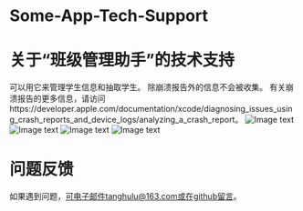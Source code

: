 # Some-App-Tech-Support

# 关于“班级管理助手”的技术支持

可以用它来管理学生信息和抽取学生。
除崩溃报告外的信息不会被收集。
有关崩溃报告的更多信息，请访问https://developer.apple.com/documentation/xcode/diagnosing_issues_using_crash_reports_and_device_logs/analyzing_a_crash_report。
![Image text](https://raw.githubusercontent.com/Xiaohuba/Some-App-Tech-Support/main/IMG_1729.PNG)
![Image text](https://raw.githubusercontent.com/Xiaohuba/Some-App-Tech-Support/main/IMG_1730.PNG)
![Image text](https://raw.githubusercontent.com/Xiaohuba/Some-App-Tech-Support/main/IMG_1731.PNG)
![Image text](https://raw.githubusercontent.com/Xiaohuba/Some-App-Tech-Support/main/IMG_1732.PNG)

# 问题反馈
如果遇到问题，可电子邮件tanghulu@163.com或在github留言。
